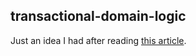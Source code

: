 ## transactional-domain-logic

Just an idea I had after reading [this article](https://enterprisecraftsmanship.com/posts/domain-model-purity-completeness).
